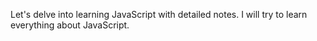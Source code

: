 Let's delve into learning JavaScript with detailed notes. I will try to learn everything about JavaScript.

